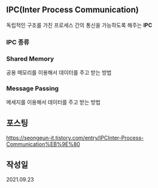 ## IPC(Inter Process Communication)

독립적인 구조를 가진 프로세스 간의 통신을 가능하도록 해주는 **IPC**

### IPC 종류
### Shared Memory
공용 메모리를 이용해서 데이터를 주고 받는 방법

### Message Passing
메세지를 이용해서 데이터를 주고 받는 방법


## 포스팅
https://seongeun-it.tistory.com/entry/IPCInter-Process-Communication%EB%9E%80

## 작성일
2021.09.23

